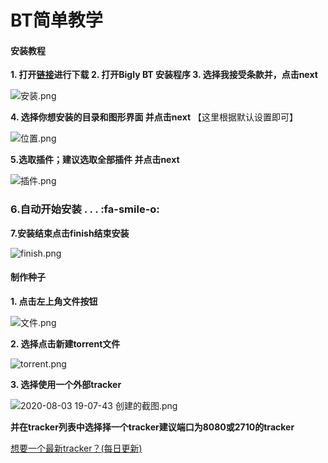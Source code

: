 # BT简单教学

#### 安装教程

 **1.  打开[链接](https://www.biglybt.com/download/)进行下载
2.  打开Bigly BT 安装程序
3.  选择我接受条款并，点击next** 

![](https://images.gitee.com/uploads/images/2020/0803/132656_c5f0685f_7496100.png "安装.png")

 **4.  选择你想安装的目录和图形界面
并点击next** 
【这里根据默认设置即可】

![](https://images.gitee.com/uploads/images/2020/0803/133213_9121a2b1_7496100.png "位置.png")

 **5.选取插件；建议选取全部插件
并点击next** 

![](https://images.gitee.com/uploads/images/2020/0803/133834_ab04486e_7496100.png "插件.png")

### 6.自动开始安装 . . . :fa-smile-o:
  
 
**7.安装结束点击finish结束安装** 

![](https://images.gitee.com/uploads/images/2020/0803/134335_f53b12ab_7496100.png "finish.png")

#### 制作种子

 **1.  点击左上角文件按钮** 

![](https://images.gitee.com/uploads/images/2020/0803/170241_baee687f_7496100.png "文件.png")

 **2.  选择点击新建torrent文件** 

![](https://images.gitee.com/uploads/images/2020/0803/170524_a5f7d86a_7496100.png "torrent.png")

 **3.  选择使用一个外部tracker** 

![](https://images.gitee.com/uploads/images/2020/0803/190847_2e240d45_7496100.png "2020-08-03 19-07-43 创建的截图.png")

 **并在tracker列表中选择择一个tracker建议端口为8080或2710的tracker** 

[想要一个最新tracker？(每日更新)](https://gitee.com/yao2019ss/trackerslist.git)